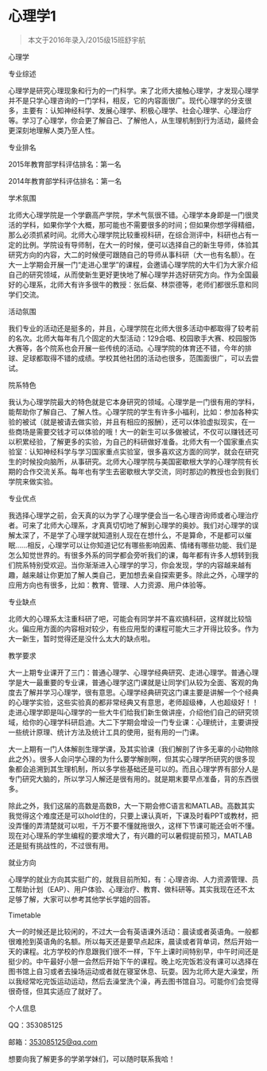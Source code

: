 
# 心理学1  

> 本文于2016年录入/2015级15班舒宇航  

心理学

专业综述

心理学是研究心理现象和行为的一门科学。来了北师大接触心理学，才发现心理学并不是只学心理咨询的一门学科，相反，它的内容面很广。现代心理学的分支很多，主要有：认知神经科学、发展心理学、积极心理学、社会心理学、心理治疗等。学习了心理学，你会更了解自己、了解他人，从生理机制到行为活动，最终会更深刻地理解人类乃至人性。

专业排名

2015年教育部学科评估排名：第一名

2014年教育部学科评估排名：第一名

学术氛围

北师大心理学院是一个学霸高产学院，学术气氛很不错。心理学本身即是一门很灵活的学科，如果你学个大概，那可能也不需要很多的时间；但如果你想学得精细，那么必须抓紧时间。北师大心理学院比较重视科研，在综合测评中，科研也占有一定的比例。学院设有导师制，在大一的时候，便可以选择自己的新生导师，体验其研究方向的内容，大二的时候便可跟随自己的导师从事科研（大一也有名额）。在大一上学期会开展一门“走进心里学”的课程，会邀请心理学院的大牛们为大家介绍自己的研究领域，从而使新生更好更快地了解心理学并选好研究方向。作为全国最好的心理系，北师大有许多很牛的教授：张后粲、林崇德等，老师们都很乐意和同学们交流。

活动氛围

我们专业的活动还是挺多的，并且，心理学院在北师大很多活动中都取得了较考前的名次。北师大每年有几个固定的大型活动：129合唱、校园歌手大赛、校园服饰大赛等，各个院系也会开展一些传统的活动。心理学院的体育还不错，今年的排球、足球都取得不错的成绩。学校其他社团的活动也很多，范围面很广，可以去尝试。

院系特色

我认为心理学院最大的特色就是它本身研究的领域。心理学是一门很有用的学科，能帮助你了解自己、了解人性。心理学院的学生有许多小福利，比如：参加各种实验的被试（就是被请去做实验，并且有相应的报酬），还可以体验虚拟现实，在一些商场是需要交钱才可以体验的哦！大一的新生可以多做被试，不仅可以赚钱还可以积累经验，了解更多的实验，为自己的科研做好准备。北师大有一个国家重点实验室：认知神经科学与学习国家重点实验室，很多喜欢这方面的同学，就会在研究生的时候投向脑所，从事研究。北师大心理学院与美国密歇根大学的心理学院有长期的合作交流关系。每年也有学生去密歇根大学交流，同时那边的教授也会到我们学院来做实验。

专业优点

我选择心理学之前，会天真的以为学了心理学便会当一名心理咨询师或者心理治疗者。可来了北师大心理系，才真真切切地了解到心理学的奥妙。我们对心理学的误解太深了，不是学了心理学就知道别人现在在想什么，不是算命，不是都可以催眠……相反，心理学可以让你知道记忆有哪些影响因素、情绪有哪些功能、我们是怎么知觉世界的。有很多外系的同学都会旁听我们的课，每年都有许多人想转到我们院系特别受欢迎。当你渐渐进入心理学的学习，你会发现，学的内容越来越有趣，越来越让你更加了解人类自己，更加想去亲自探索更多。除此之外，心理学的应用方向也有很多，比如：教育、管理、人力资源、用户体验等。

专业缺点

北师大的心理系太注重科研了吧，可能会有同学并不喜欢搞科研，这样就比较恼火。偏应用方面的内容相对较少，有些应用型的课程可能大三才开得比较多。作为大一新生，暂时觉得还是没什么太大的缺点啦。

教学要求

大一上期专业课开了三门：普通心理学、心理学经典研究、走进心理学。普通心理学是大一最重要的专业课，普通心理学这门课就是让同学们从较为全面、客观的角度去了解并学习心理学，很有意思。心理学经典研究这门课主要是讲解一个个经典的心理学实验，这些实验真的都非常经典又有意思，老师超级棒，人也超级好！！走进心理学即是叫心理学的一些大牛们给我们新生做讲座，介绍他们自己的研究领域，给你的心理学科研启迪。大二下学期会增设一门专业课：心理统计，主要讲授一些统计原理、统计方法及统计工具的使用，挺有用的一门课。

大一上期有一门人体解剖生理学课，及其实验课（我们解剖了许多无辜的小动物除此之外）。很多人会问学心理的为什么要学解剖啊，但其实心理学所研究的很多现象都会追溯到其生理机制，所以多学些基础还是可以的。而且心理学界有部分人是专门研究大脑的，所以学习人解还是很有用的。就是期末要早点准备，背的东西很多。

除此之外，我们这届的高数是高数B，大一下期会修C语言和MATLAB。高数其实我觉得这个难度还是可以hold住的，只要上课认真听，下课及时看PPT或教材，把没弄懂的弄清楚就可以啦，千万不要不懂就拖很久，这样下节课可能还会听不懂。现在对心理系的学生编程的要求增大了，有兴趣的可以暑假提前预习，MATLAB还是挺有挑战性的，不过很有用。

就业方向

心理学的就业方向其实挺广的，就我目前所知，有：心理咨询、人力资源管理、员工帮助计划（EAP）、用户体验、心理治疗、教育、做科研等。其实我现在还不太足够了解，大家可以参考其他学长学姐的回答。

Timetable

大一的时候还是比较闲的，不过大一会有英语课外活动：晨读或者英语角。一般都很难抢到英语角的名额。所以每天还是要早点起床，晨读或者背单词，然后开始一天的课程。北方学校的作息跟我们很不一样，下午上课时间特别早，中午时间还是挺少的。中午最好小憩一会然后开始下午的课程。晚上吃完饭若没有课可以选择在图书馆上自习或者去操场运动或者就在寝室休息、玩耍。因为北师大是大澡堂，所以我经常吃完饭运动运动，然后去澡堂洗个澡，再去图书馆自习。可能你们会觉得很奇怪，但其实适应了就好了。

个人信息

QQ：353085125

邮箱：353085125@qq.com

想要向我了解更多的学弟学妹们，可以随时联系我哈！


